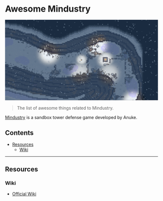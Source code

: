 # Awesome Mindustry

![screenshot](./screenshot.png)

> The list of awesome things related to Mindustry.

[Mindustry](https://mindustrygame.github.io/) is а sandbox tower defense game developed by Anuke.

## Contents

- [Resources](#resources)
  - [Wiki](#wiki)

---

## Resources

### Wiki

- [Official Wiki](https://mindustrygame.github.io/wiki/)
